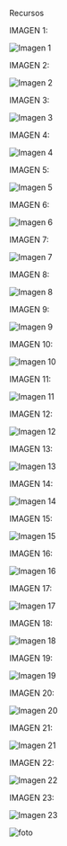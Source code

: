 Recursos

IMAGEN 1:

![Imagen 1](https://github.com/user-attachments/assets/5650fd6d-401d-41ea-bc34-404e968f65fd)

IMAGEN 2:

![Imagen 2](https://github.com/user-attachments/assets/a25d9176-f953-4cc3-b9f2-675540b08220)

IMAGEN 3:

![Imagen 3](https://github.com/user-attachments/assets/9d147312-e523-45eb-bfc5-42f640a671c0)

IMAGEN 4:

![Imagen 4](https://github.com/user-attachments/assets/cc623d1f-ce74-44d3-8cbb-ff2c5d872101)

IMAGEN 5:

![Imagen 5](https://github.com/user-attachments/assets/c95f814f-336e-4d41-b933-af1c96c48c43)

IMAGEN 6:

![Imagen 6](https://github.com/user-attachments/assets/c58504a9-2bb1-48cc-9054-7e2168ef593d)

IMAGEN 7:

![Imagen 7](https://github.com/user-attachments/assets/fc934be6-1242-4f72-ae7f-f132f459cd38)

IMAGEN 8:

![Imagen 8](https://github.com/user-attachments/assets/42589414-84d8-44db-8d96-f3aee5673a6c)

IMAGEN 9:

![Imagen 9](https://github.com/user-attachments/assets/2b2adce1-563f-4b26-b009-7719be60070f)

IMAGEN 10:

![Imagen 10](https://github.com/user-attachments/assets/69281675-2ed0-498f-8e73-b656eea6bacc)

IMAGEN 11:

![Imagen 11](https://github.com/user-attachments/assets/9d07e77b-4580-43f0-8ccb-b06aa17957c6)

IMAGEN 12:

![Imagen 12](https://github.com/user-attachments/assets/fb9c1f71-b656-403e-ba7d-fbf0ab1b003b)

IMAGEN 13:

![Imagen 13](https://github.com/user-attachments/assets/52d3f63d-f0de-4d14-ba56-f4a302a0676d)

IMAGEN 14:

![Imagen 14](https://github.com/user-attachments/assets/7a162675-8ff4-4f25-90b3-b3215e33958e)

IMAGEN 15:

![Imagen 15](https://github.com/user-attachments/assets/b1ef4ba8-10dc-4a3f-8b26-050b78ad0a81)

IMAGEN 16:

![Imagen 16](https://github.com/user-attachments/assets/271089be-95ad-4353-a0b7-1aed983a3fee)

IMAGEN 17:

![Imagen 17](https://github.com/user-attachments/assets/ec532003-cc94-4d11-bd93-054b67500129)

IMAGEN 18:

![Imagen 18](https://github.com/user-attachments/assets/28e5b6ba-46e0-4610-ae09-fbe3880ebfdc)

IMAGEN 19:

![Imagen 19](https://github.com/user-attachments/assets/a31847d2-a5d3-43ca-a305-cb94147139f9)


IMAGEN 20:

![Imagen 20](https://github.com/user-attachments/assets/23cc52ce-a7c1-4c50-8870-2d755b23e41b)


IMAGEN 21:

![Imagen 21](https://github.com/user-attachments/assets/66fbcfff-5986-445e-b26d-a2f31f271d31)


IMAGEN 22:

![Imagen 22](https://github.com/user-attachments/assets/cd495310-9240-43ed-a389-0ee2a45dee37)

IMAGEN 23:

![Imagen 23](https://github.com/user-attachments/assets/26aadb5a-82d1-4329-b6b7-dc8008bd2eb5)

![foto](https://github.com/user-attachments/assets/77392697-5c99-4231-8483-2d42ecfac31a)





